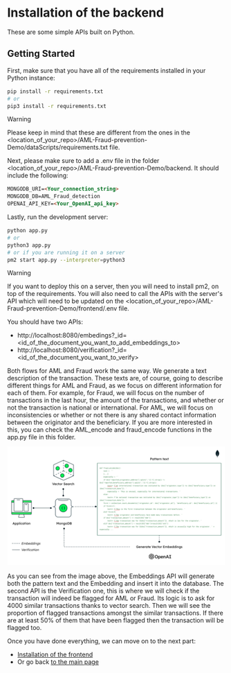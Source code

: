 # Installation of the backend

These are some simple APIs built on Python.

## Getting Started

First, make sure that you have all of the requirements installed in your Python instance:

```bash
pip install -r requirements.txt
# or
pip3 install -r requirements.txt
```

> [!Warning]
> Please keep in mind that these are different from the ones in the <location_of_your_repo>/AML-Fraud-prevention-Demo/dataScripts/requirements.txt file.

Next, please make sure to add a .env file in the folder <location_of_your_repo>/AML-Fraud-prevention-Demo/backend. It should include the following:

```md
MONGODB_URI=<Your_connection_string>
MONGODB_DB=AML_Fraud_detection
OPENAI_API_KEY=<Your_OpenAI_api_key>
```

Lastly, run the development server:

```bash
python app.py
# or
python3 app.py
# or if you are running it on a server
pm2 start app.py --interpreter=python3
```
> [!Warning]
> If you want to deploy this on a server, then you will need to install pm2, on top of the requirements. You will also need to call the APIs with the server's API which will need to be updated on the <location_of_your_repo>/AML-Fraud-prevention-Demo/frontend/.env file.

You should have two APIs:
- http://localhost:8080/embedings?_id=<id_of_the_document_you_want_to_add_embeddings_to>
- http://localhost:8080/verification?_id=<id_of_the_document_you_want_to_verify>

Both flows for AML and Fraud work the same way. We generate a text description of the transaction. These texts are, of course, going to describe different things for AML and Fraud, as we focus on different information for each of them. For example, for Fraud, we will focus on the number of transactions in the last hour, the amount of the transactions, and whether or not the transaction is national or international. For AML, we will focus on inconsistencies or whether or not there is any shared contact information between the originator and the beneficiary. If you are more interested in this, you can check the AML_encode and fraud_encode functions in the app.py file in this folder.

![image](./AML_Fraud.png)

As you can see from the image above, the Embeddings API will generate both the pattern text and the Embedding and insert it into the database. The second API is the Verification one, this is where we will check if the transaction will indeed be flagged for AML or Fraud. Its logic is to ask for 4000 similar transactions thanks to vector search. Then we will see the proportion of flagged transactions amongst the similar transactions. If there are at least 50% of them that have been flagged then the transaction will be flagged too.

Once you have done everything, we can move on to the next part:
- [Installation of the frontend](../frontend/)
- Or go back [to the main page](../)